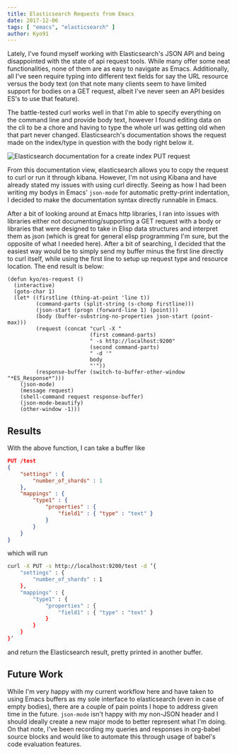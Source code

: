```yaml
---
title: Elasticsearch Requests from Emacs
date: 2017-12-06
tags: [ "emacs", "elasticsearch" ]
author: Kyo91
---
```


Lately, I've found myself working with Elasticsearch's JSON API and being disappointed with the state of api request tools. While many offer some neat functionalities, none of them are as easy to navigate as Emacs. Additionally, all I've seen require typing into different text fields for say the URL resource versus the body text (on that note many clients seem to have limited support for bodies on a GET request, albeit I've never seen an API besides ES's to use that feature).

The battle-tested curl works well in that I'm able to specify everything on the command line and provide body text, however I found editing data on the cli to be a chore and having to type the whole url was getting old when that part never changed. Elasticsearch's documentation shows the request made on the index/type in question with the body right below it.

![Elasticsearch documentation for a create index PUT request](/elastic-create.png)

From this documentation view, elasticsearch allows you to copy the request to curl or run it through kibana. However, I'm not using Kibana and have already stated my issues with using curl directly. Seeing as how I had been writing my bodys in Emacs' `json-mode` for automatic pretty-print indentation, I decided to make the documentation syntax directly runnable in Emacs.

After a bit of looking around at Emacs http libraries, I ran into issues with libraries either not documenting/supporting a GET request with a body or libraries that were designed to take in Elisp data structures and interpret them as json (which is great for general elisp programming I'm sure, but the opposite of what I needed here). After a bit of searching, I decided that the easiest way would be to simply send my buffer minus the first line directly to curl itself, while using the first line to setup up request type and resource location. The end result is below:


```emacs-lisp
(defun kyo/es-request ()
  (interactive)
  (goto-char 1)
  (let* ((firstline (thing-at-point 'line t))
         (command-parts (split-string (s-chomp firstline)))
         (json-start (progn (forward-line 1) (point)))
         (body (buffer-substring-no-properties json-start (point-max)))
         (request (concat "curl -X "
                          (first command-parts)
                          " -s http://localhost:9200"
                          (second command-parts)
                          " -d '"
                          body
                          "'"))
         (response-buffer (switch-to-buffer-other-window "*ES_Response*")))
    (json-mode)
    (message request)
    (shell-command request response-buffer)
    (json-mode-beautify)
    (other-window -1)))
```
## Results

With the above function, I can take a buffer like
```json
PUT /test
{
    "settings" : {
        "number_of_shards" : 1
    },
    "mappings" : {
        "type1" : {
            "properties" : {
                "field1" : { "type" : "text" }
            }
        }
    }
}
```

which will run

```bash
curl -X PUT -s http://localhost:9200/test -d ’{
    "settings" : {
        "number_of_shards" : 1
    },
    "mappings" : {
        "type1" : {
            "properties" : {
                "field1" : { "type" : "text" }
            }
        }
    }
}’
```

and return the Elasticsearch result, pretty printed in another buffer.

## Future Work

While I'm very happy with my current workflow here and have taken to using Emacs buffers as my sole interface to elasticsearch (even in case of empty bodies), there are a couple of pain points I hope to address given time in the future. `json-mode` isn't happy with my non-JSON header and I should ideally create a new major mode to better represent what I'm doing. On that note, I've been recording my queries and responses in org-babel source blocks and would like to automate this through usage of babel's code evaluation features.
